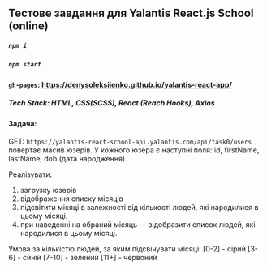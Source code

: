 ## Тестове завдання для Yalantis React.js School (online)

##### `npm i`

##### `npm start`

#### `gh-pages`: https://denysoleksiienko.github.io/yalantis-react-app/

##### Tech Stack: HTML, CSS(SCSS), React (Reach Hooks), Axios

#### Задача:

GET: `https://yalantis-react-school-api.yalantis.com/api/task0/users` повертає масив юзерів. У кожного юзера є наступні поля: id, firstName, lastName, dob (дата народження).

Реалізувати:

1. загрузку юзерів
2. відображення списку місяців
3. підсвітити місяці в залежності від кількості людей, які народилися в цьому місяці.
4. при наведенні на обраний місяць — відобразити список людей, які народилися в цьому місяці.

Умова за кількістю людей, за яким підсвічувати місяці:
[0-2] - сірий
[3-6] - синій
[7-10] - зелений
[11+] - червоний
